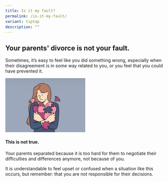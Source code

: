```yaml
---
title: Is it my fault?
permalink: /is-it-my-fault/
variant: tiptap
description: ""
---
```

<h2>Your parents' divorce is not your fault.</h2>
<p></p>
<p>Sometimes, it’s easy to feel like you did something wrong, especially
when their disagreement is in some way related to you, or you feel that
you could have prevented it.</p>
<p></p>
<p></p>
<div class="isomer-image-wrapper">
<img style="width: 50%;" height="auto" width="100%" alt="" src="/images/Annotation_2024_09_17_105113.jpg">
</div>
<h4>This is not true.</h4>
<p>Your parents separated because it is too hard for them to negotiate their
difficulties and differences anymore, not because of you.</p>
<p>It is understandable to feel upset or confused when a situation like this
occurs, but remember: that you are not responsible for their decisions.&nbsp;</p>
<p></p>
<p></p>
<p></p>
<p></p>